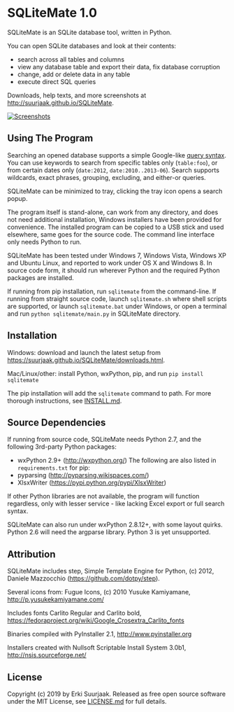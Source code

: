 SQLiteMate 1.0
==============

SQLiteMate is an SQLite database tool, written in Python.

You can open SQLite databases and look at their contents:

- search across all tables and columns
- view any database table and export their data, fix database corruption
- change, add or delete data in any table
- execute direct SQL queries

Downloads, help texts, and more screenshots at
http://suurjaak.github.io/SQLiteMate.

[![Screenshots](https://raw.github.com/suurjaak/SQLiteMate/gh-pages/img/th_collage.png)](https://raw.github.com/suurjaak/SQLiteMate/gh-pages/img/collage.png)


Using The Program
-----------------

Searching an opened database supports a simple Google-like
[query syntax](http://suurjaak.github.io/SQLiteMate/help.html).
You can use keywords to search from specific tables only
(`table:foo`), or from certain dates only 
(`date:2012`, `date:2010..2013-06`). Search supports 
wildcards, exact phrases, grouping, excluding, and either-or queries.

SQLiteMate can be minimized to tray, clicking the tray icon opens 
a search popup.

The program itself is stand-alone, can work from any directory, and does not 
need additional installation, Windows installers have been provided for 
convenience. The installed program can be copied to a USB stick and used
elsewhere, same goes for the source code. The command line interface only needs
Python to run.

SQLiteMate has been tested under Windows 7, Windows Vista, Windows XP and
Ubuntu Linux, and reported to work under OS X and Windows 8. In source code
form, it should run wherever Python and the required Python packages are
installed.

If running from pip installation, run `sqlitemate` from the command-line. 
If running from straight source code, launch `sqlitemate.sh` where shell 
scripts are supported, or launch `sqlitemate.bat` under Windows, or open 
a terminal and run `python sqlitemate/main.py` in SQLiteMate directory.


Installation
------------

Windows: download and launch the latest setup from
https://suurjaak.github.io/SQLiteMate/downloads.html.

Mac/Linux/other: install Python, wxPython, pip, and run
`pip install sqlitemate`

The pip installation will add the `sqlitemate` command to path.
For more thorough instructions, see [INSTALL.md](INSTALL.md).


Source Dependencies
-------------------

If running from source code, SQLiteMate needs Python 2.7,
and the following 3rd-party Python packages:
* wxPython 2.9+ (http://wxpython.org/)
The following are also listed in `requirements.txt` for pip:
* pyparsing (http://pyparsing.wikispaces.com/)
* XlsxWriter (https://pypi.python.org/pypi/XlsxWriter)

If other Python libraries are not available, the program will function 
regardless, only with lesser service - like lacking Excel export or full 
search syntax.

SQLiteMate can also run under wxPython 2.8.12+, with some layout quirks.
Python 2.6 will need the argparse library. Python 3 is yet unsupported.


Attribution
-----------

SQLiteMate includes step, Simple Template Engine for Python,
(c) 2012, Daniele Mazzocchio (https://github.com/dotpy/step).

Several icons from:
  Fugue Icons, (c) 2010 Yusuke Kamiyamane,
  http://p.yusukekamiyamane.com/

Includes fonts Carlito Regular and Carlito bold,
https://fedoraproject.org/wiki/Google_Crosextra_Carlito_fonts

Binaries compiled with PyInstaller 2.1, http://www.pyinstaller.org

Installers created with Nullsoft Scriptable Install System 3.0b1,
http://nsis.sourceforge.net/


License
-------

Copyright (c) 2019 by Erki Suurjaak.
Released as free open source software under the MIT License,
see [LICENSE.md](LICENSE.md) for full details.
